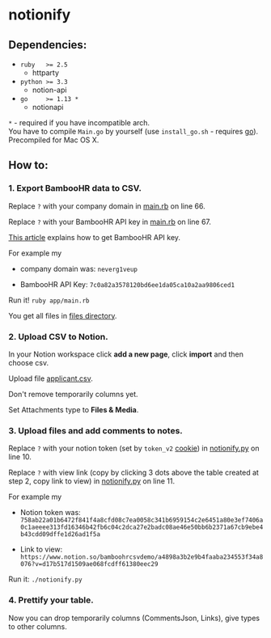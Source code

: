 # notionify

## Dependencies:
- `ruby   >= 2.5`
    + httparty
- `python >= 3.3`
    + notion-api
- `go     >= 1.13 *`
    + notionapi

`*` - required if you have incompatible arch.\
You have to compile `Main.go` by yourself (use `install_go.sh` -
requires [go](https://golang.org/dl/)).\
Precompiled for Mac OS X.

## How to:
### 1. Export BambooHR data to CSV.
Replace `?` with your company domain in [main.rb](app/main.rb) on line 66.

Replace `?` with your BambooHR API key in [main.rb](app/main.rb) on line 67.

[This article](https://help.quantumworkplace.com/creating-a-bamboohr-api-key-for-integration)
explains how to get BambooHR API key.

For example my

- company domain was:
`neverg1veup`

- BambooHR API Key:
`7c0a82a3578120bd6ee1da05ca10a2aa9806ced1`

Run it! `ruby app/main.rb`

You get all files in [files directory](files).

### 2. Upload CSV to Notion.
In your Notion workspace click __add a new page__, click __import__ and then choose csv.

Upload file [applicant.csv](files/Applicant.csv).

Don't remove temporarily columns yet.

Set Attachments type to **Files & Media**.

### 3. Upload files and add comments to notes.
Replace `?` with your notion token (set by `token_v2` [cookie](https://www.notion.so))
in [notionify.py](notionify.py) on line 10.

Replace `?` with view link (copy by clicking 3 dots above the table created at step 2, copy link to view)
in [notionify.py](notionify.py) on line 11.

For example my

- Notion token was:
`758ab22a01b6472f841f4a8cfd08c7ea0058c341b6959154c2e6451a80e3ef7406a0c1aeeee313fd16346b42fb6c04c2dca27e2badc08ae46e50bb6b2371a67cb9ebe4b43cdd09dffe1d26ad1f5a`

- Link to view:
`https://www.notion.so/bamboohrcsvdemo/a4898a3b2e9b4faaba234553f34a8076?v=d17b517d1509ae068fcdff61380eec29`

Run it: `./notionify.py`

### 4. Prettify your table.
Now you can drop temporarily columns (CommentsJson, Links), give types to other columns.
